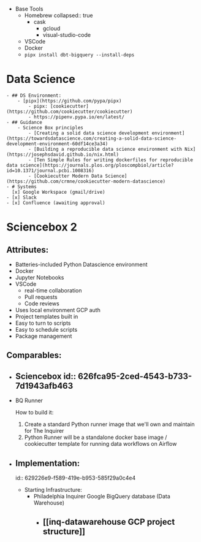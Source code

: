 - Base Tools
	- Homebrew
	  collapsed:: true
		- cask
			- gcloud
			- visual-studio-code
	- VSCode
	- Docker
	- `pipx install dbt-bigquery --install-deps`
# Data Science
	- ## DS Environment:
		- [pipx](https://github.com/pypa/pipx)
			- pipx: [cookiecutter](https://github.com/cookiecutter/cookiecutter)
			- https://pipenv.pypa.io/en/latest/
	- ## Guidance
		- Science Box principles
			- [Creating a solid data science development environment](https://towardsdatascience.com/creating-a-solid-data-science-development-environment-60df14ce3a34)
			- [Building a reproducible data science environment with Nix](https://josephsdavid.github.io/nix.html)
			- [Ten Simple Rules for writing dockerfiles for reproducible data science](https://journals.plos.org/ploscompbiol/article?id=10.1371/journal.pcbi.1008316)
			- [Cookiecutter Modern Data Science](https://github.com/crmne/cookiecutter-modern-datascience)
	- # Systems
	  [x] Google Workspace (gmail/drive)
	- [x] Slack
	- [x] Confluence (awaiting approval)
# Sciencebox 2
## Attributes:
- Batteries-included Python Datascience environment
- Docker
- Jupyter Notebooks
- VSCode
	- real-time collaboration
	- Pull requests
	- Code reviews
- Uses local environment GCP auth
- Project templates built in
- Easy to turn to scripts
- Easy to schedule scripts
- Package management
## Comparables:
- Sciencebox
  id:: 626fca95-2ced-4543-b733-7d1943afb463
	-
- BQ Runner
  
  
  
  How to build it:
  1. Create a standard Python runner image that we'll own and maintain for The Inquirer
  	1. Python Runner will be a standalone docker base image / cookiecutter template for running data workflows on Airflow
- ## Implementation:
  id:: 629226e9-f589-419e-b953-585f29a0c4e4
	- Starting Infrastructure:
		- Philadelphia Inquirer Google BigQuery database (Data Warehouse)
			- [[inq-datawarehouse GCP project structure]]
				-